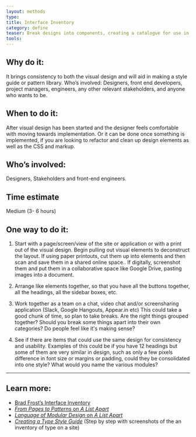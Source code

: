 ```yaml
---
layout: methods
type: 
title: Interface Inventory
category: define
teaser: Break designs into components, creating a catalogue for use in code.
tools:
---
```


## Why do it:

It brings consistency to both the visual design and will aid in making a style guide or pattern library.
Who’s involved: Designers, front end developers, project managers, engineers, any other relevant stakeholders, and anyone who wants to be.



## When to do it:

After visual design has been started and the designer feels comfortable with moving towards implementation. Or it can be done once something is implemented, if you are looking to refactor and clean up design elements as well as the CSS and markup.

## Who’s involved:

Designers, Stakeholders and front-end engineers.

## Time estimate

Medium (3- 6 hours)

## One way to do it:

1. Start with a page/screen/view of the site or application or with a print out of the visual design. Begin pulling out visual elements to deconstruct the layout. If using paper printouts, cut them up into elements and then scan and save them in a shared online space.. If digitally, screenshot them and put them in a collaborative space like Google Drive, pasting images into a document.

2. Arrange like elements together, so that you have all the buttons together, all the headings, all the sidebar boxes, etc.

3. Work together as a team on a chat, video chat and/or screensharing application (Slack, Google Hangouts, Appear.in etc) This could take a good chunk of time, so plan to take breaks.  Are the right things grouped together? Should you break some things apart into their own categories? Do people feel like it's making sense?

4. See if there are items that could use the same design for consistency and usability. Examples of this could be if you have 12 headings but some of them are very similar in design, such as only a few pixels difference in font size or margins or padding, could they be consolidated into one style? What would you name the various modules?

---

## Learn more:

* [Brad Frost’s Interface Inventory](http://bradfrost.com/blog/post/interface-inventory/)
* [_From Pages to Patterns_ on _A List Apart_](http://alistapart.com/article/from-pages-to-patterns-an-exercise-for-everyone)
* [_Language of Modular Design_ on _A List Apart_](http://alistapart.com/article/language-of-modular-design)
* [_Creating a Type Style Guide_](http://blog.typekit.com/2014/10/22/creating-a-type-style-guide/) (Step by step with screenshots of the an inventory of type on a site)
